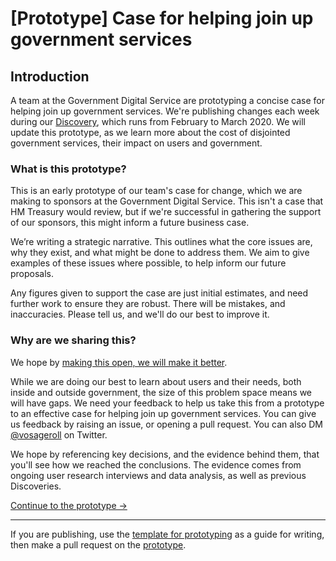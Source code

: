 # [Prototype] Case for helping join up government services

## Introduction

A team at the Government Digital Service are prototyping a concise case for helping join up government services. We're publishing changes each week during our [Discovery](https://www.gov.uk/service-manual/agile-delivery/how-the-discovery-phase-works), which runs from February to March 2020. We will update this prototype, as we learn more about the cost of disjointed government services, their impact on users and government.

### What is this prototype?

This is an early prototype of our team's case for change, which we are making to sponsors at the Government Digital Service. This isn't a case that HM Treasury would review, but if we're successful in gathering the support of our sponsors, this might inform a future business case.

We’re writing a strategic narrative. This outlines what the core issues are, why they exist, and what might be done to address them. We aim to give examples of these issues where possible, to help inform our future proposals.

Any figures given to support the case are just initial estimates, and need further work to ensure they are robust. There will be mistakes, and inaccuracies. Please tell us, and we'll do our best to improve it.

### Why are we sharing this?

We hope by [making this open, we will make it better](https://www.gov.uk/guidance/government-design-principles#make-things-open-it-makes-things-better).

While we are doing our best to learn about users and their needs, both inside and outside government, the size of this problem space means we will have gaps. We need your feedback to help us take this from a prototype to an effective case for helping join up government services. You can give us feedback by raising an issue, or opening a pull request. You can also DM [@vosageroll](https://twitter.com/vosageroll) on Twitter.

We hope by referencing key decisions, and the evidence behind them, that you'll see how we reached the conclusions. The evidence comes from ongoing user research interviews and data analysis, as well as previous Discoveries.

[Continue to the prototype ->](https://github.com/alphagov/prototype-case-joined-up-services/blob/master/prototype-case-joined-up-services.MD)

---

If you are publishing, use the [template for prototyping](https://github.com/alphagov/prototype-case-joined-up-services/blob/master/template/template-for-prototyping.MD) as a guide for writing, then make a pull request on the [prototype](https://github.com/alphagov/prototype-case-joined-up-services/blob/master/prototype-case-joined-up-services.MD).
